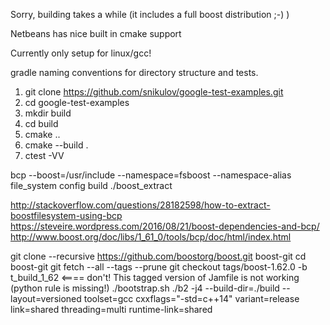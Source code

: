 Sorry, building takes a while (it includes a full boost distribution ;-) )


Netbeans has nice built in cmake support

Currently only setup for linux/gcc!

gradle naming conventions for directory structure and tests.

1. git clone https://github.com/snikulov/google-test-examples.git
2. cd google-test-examples
3. mkdir build
4. cd build
5. cmake ..
6. cmake --build .
7. ctest -VV

bcp --boost=/usr/include --namespace=fsboost --namespace-alias file_system config build ./boost_extract

http://stackoverflow.com/questions/28182598/how-to-extract-boostfilesystem-using-bcp
https://steveire.wordpress.com/2016/08/21/boost-dependencies-and-bcp/
http://www.boost.org/doc/libs/1_61_0/tools/bcp/doc/html/index.html


git clone --recursive https://github.com/boostorg/boost.git boost-git
cd boost-git
git fetch --all --tags --prune
git checkout tags/boost-1.62.0 -b t_build_1_62   <==== don't! This tagged version of Jamfile is not working (python rule is missing!)
./bootstrap.sh
./b2 -j4 --build-dir=./build --layout=versioned toolset=gcc cxxflags="-std=c++14" variant=release link=shared threading=multi runtime-link=shared

